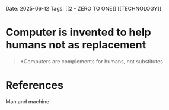 Date: 2025-06-12
Tags: [[2 - ZERO TO ONE]] [[TECHNOLOGY]] 

# Computer is invented to help humans not as replacement

>*Computers are complements for humans, not substitutes 
# References 
 Man and machine